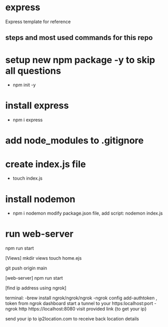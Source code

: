 # express
Express template for reference


## steps and most used commands for this repo

# setup new npm package -y to skip all questions
- npm init -y  

# install express
- npm i express

# add node_modules to .gitignore

# create index.js file
- touch index.js

# install nodemon
- npm i nodemon
modify package.json file, add script: nodemon index.js

# run web-server
npm run start






[Views]
mkdir views
touch home.ejs


git push origin main

[web-server]
npm run start

[find ip address using ngrok]

terminal: 
-brew install ngrok/ngrok/ngrok
-ngrok config add-authtoken <token>, token from ngrok dashboard
start a tunnel to your https:localhost:port
-ngrok http https://localhost:8080
visit provided link {to get your ip}

send your ip to ip2location.com to receive back location details
